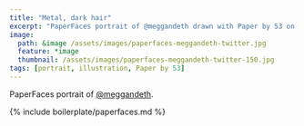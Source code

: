 ```yaml
---
title: "Metal, dark hair"
excerpt: "PaperFaces portrait of @meggandeth drawn with Paper by 53 on an iPad."
image: 
  path: &image /assets/images/paperfaces-meggandeth-twitter.jpg 
  feature: *image
  thumbnail: /assets/images/paperfaces-meggandeth-twitter-150.jpg
tags: [portrait, illustration, Paper by 53]
---
```


PaperFaces portrait of [@meggandeth](http://twitter.com/meggandeth).

{% include boilerplate/paperfaces.md %}
